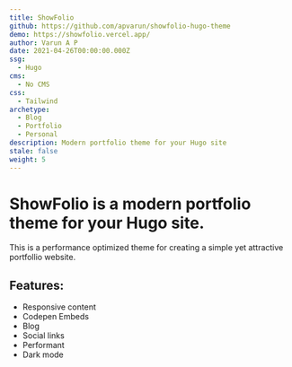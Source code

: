 ```yaml
---
title: ShowFolio
github: https://github.com/apvarun/showfolio-hugo-theme
demo: https://showfolio.vercel.app/
author: Varun A P
date: 2021-04-26T00:00:00.000Z
ssg:
  - Hugo
cms:
  - No CMS
css:
  - Tailwind
archetype:
  - Blog
  - Portfolio
  - Personal
description: Modern portfolio theme for your Hugo site
stale: false
weight: 5
---
```


# ShowFolio is a modern portfolio theme for your Hugo site.

This is a performance optimized theme for creating a simple yet attractive portfollio website.

## Features:

* Responsive content
* Codepen Embeds
* Blog
* Social links
* Performant
* Dark mode
